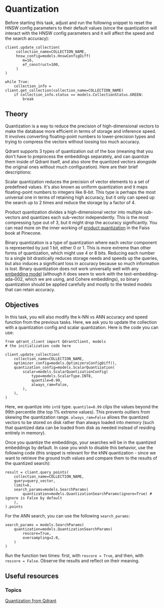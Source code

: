 # Quantization
Before starting this task, adjust and run the following snippet to reset the HNSW config parameters to their default values (since the quantization will interact with the HNSW config parameters and it will affect the speed and the search accuracy):

```
client.update_collection(
     collection_name=COLLECTION_NAME,
     hnsw_config=models.HnswConfigDiff(
        m=16,
        ef_construct=100,
     )
)

while True:
    collection_info = client.get_collection(collection_name=COLLECTION_NAME)
    if collection_info.status == models.CollectionStatus.GREEN:
        break
```

## Theory

Quantization is a way to reduce the precision of high-dimensional vectors to make the database more efficient in terms of storage and inference speed. It involves converting floating-point numbers to lower-precision types and trying to compress the vectors without loosing too much accuracy.

Qdrant supports 3 types of quantization out of the box (meaning that you don't have to preprocess the embeddings separately, and can quantize them inside of Qdrant itself, and also store the quantized vectors alongside the original ones without much configuration). Here are their brief descriptions:

Scalar quantization reduces the precision of vector elements to a set of predefined values. It's also known as uniform quantization and it maps floating-point numbers to integers like 8-bit. This type is perhaps the most universal one in terms of retaining high accuracy, but it only can speed up the search up to 2 times and reduce the storage by a factor of 4.

Product quantization divides a high-dimensional vector into multiple sub-vectors and quantizes each sub-vector independently. This is the most compressing type out of 3, but it might drop the accuracy significantly. You can read more on the inner working of [product quantization](https://www.pinecone.io/learn/series/faiss/product-quantization/) in the Faiss book at Pinecone.

Binary quantization is a type of quantization where each vector component is represented by just 1 bit, either 0 or 1. This is more extreme than other forms of quantization, which might use 4 or 8 bits. Reducing each number to a single bit drastically reduces storage needs and speeds up the queries, but also induces a significant loss in accuracy because so much information is lost. Binary quantization does not work universally well with any [embedding model](https://qdrant.tech/documentation/guides/quantization/#binary-quantization) (although it does seem to work with the text-embedding-ada-002, which we are using, and Cohere embeddings), so binary quantization should be applied carefully and mostly to the tested models that can retain accuracy.

## Objectives

In this task, you will also modify the k-NN vs ANN accuracy and speed function from the previous tasks. Here, we ask you to update the collection with a quantization config and scalar quantization. Here is the code you can use:


```
from qdrant_client import QdrantClient, models
# the initialization code here

client.update_collection(
    collection_name=COLLECTION_NAME,
    optimizer_config=models.OptimizersConfigDiff(),
    quantization_config=models.ScalarQuantization(
        scalar=models.ScalarQuantizationConfig(
            type=models.ScalarType.INT8,
            quantile=0.99,
            always_ram=False,
        ),
    ),
)
```

Here, we quantize into `int8` type. `quantile=0.99` clips the values beyond the 99th percentile (the top 1% extreme values). This prevents outliers from skewing the quantization range. `always_ram=False` allows the quantized vectors to be stored on disk rather than always loaded into memory (such that quantized data can be loaded from disk as needed instead of residing entirely in memory).

Once you quantize the embeddings, your searches will be in the quantized embeddings by default. In case you wish to disable this behavior, use the following code (this snippet is relevant for the kNN quantization - since we want to retrieve the ground truth values and compare them to the results of the quantized search):

```
result = client.query_points(
    collection_name=COLLECTION_NAME,
    query=query_vector,
    limit=k,
    search_params=models.SearchParams(
        quantization=models.QuantizationSearchParams(ignore=True) # ignore is False by default
    ),
).points
```

For the ANN search, you can use the following `search_params`:

```
search_params = models.SearchParams(
    quantization=models.QuantizationSearchParams(
        rescore=True,
        oversampling=2.0,
    )
)
```

Run the function two times: first, with `rescore = True`, and then, with `rescore = False`. Observe the results and reflect on their meaning.


## Useful resources 

### Topics
[Quantization from Qdrant](https://qdrant.tech/documentation/guides/quantization/)     